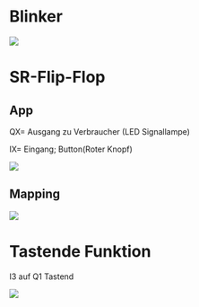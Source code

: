 # Blinker

![](https://user-images.githubusercontent.com/113907471/196172634-22524d90-7677-499e-a1ad-29cf4c9110c5.png)

# SR-Flip-Flop

## App

QX= Ausgang zu Verbraucher (LED Signallampe)

IX= Eingang; Button(Roter Knopf)

![](https://user-images.githubusercontent.com/113907580/196192906-e228be04-4ecc-4f53-9bcd-554a7bf09f25.png)

## Mapping

![](https://user-images.githubusercontent.com/113907580/196193455-f9d067f3-d72a-4c61-a69a-50162884c518.png)

# Tastende Funktion

I3 auf Q1 Tastend

![](https://user-images.githubusercontent.com/113907580/196202901-705d25b4-4c18-4641-83e1-242ec5daf062.png)

